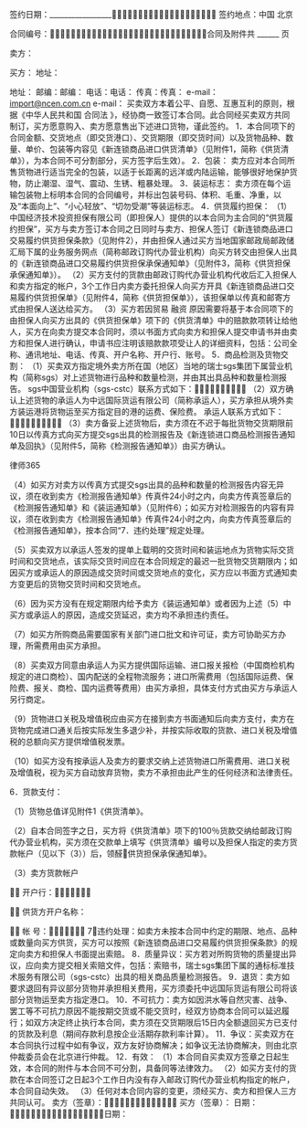 
 


签约日期：_________________ 签约地点：中国
北京

合同编号：合同及附件共 ______ 页

卖方：


买方：
地址： 


地址：
邮编：邮编：
电话：电话：
传真：传真：
e-mail：import@ncen.com.cn e-mail：
买卖双方本着公平、自愿、互惠互利的原则，根据《中华人民共和国
合同法
》，经协商一致签订本合同。此合同经买卖双方共同制订，买方愿意购入、卖方愿意售出下述进口货物，谨此签约。
1．本合同项下的合同金额、交货地点（即交货港口）、交货期限（即交货时间）以及货物品种、数量、单价、包装等内容见《新连锁商品进口供货清单》（见附件1，简称《供货清单》），为本合同不可分割部分，买方签字后生效）。
2．包装：
卖方应对本合同所售货物进行适当完全的包装，以适于长距离的远洋或内陆运输，能够很好地保护货物，防止潮湿、湿气、震动、生锈、粗暴处理。
3．装运标志：
卖方须在每个运输包装物上标明本合同的合同编号，并标出包装号码、体积、毛重、净重，以及“本面向上”、“小心轻放”、“切勿受潮”等装运标志。
4．供货履约担保：
（1）中国经济技术投资担保有限公司（即担保人）提供的以本合同为主合同的“供货履约担保”，买方与卖方签订本合同之日同时与卖方、担保人签订《新连锁商品进口交易履约供货担保条款》（见附件2），并由担保人通过买方当地国家邮政局邮政储汇局下属的业务服务网点（简称邮政订购代办营业机构）向买方转交由担保人出具的《新连锁商品进口交易履约供货担保承保通知单》（见附件3，简称《供货担保承保通知单》）。
（2）买方支付的货款由邮政订购代办营业机构代收后汇入担保人和卖方指定的帐户，3个工作日内卖方委托担保人向买方开具《新连锁商品进口交易履约供货担保单》（见附件4，简称《供货担保单》），该担保单以传真和邮寄方式由担保人送达给买方。
（3）买方若因贸易
融资
原因需要将基于本合同项下的由担保人向买方出具的《供货担保单》项下的《供货清单》中的赔款款项转让给他人，买方在向卖方提交本合同时，须以书面方式向卖方和担保人提交申请书并由卖方和担保人进行确认，申请书应注明该赔款款项受让人的详细资料，包括：公司全称、通讯地址、电话、传真、开户名称、开户行、账号。
5．商品检测及货物交割：
（1）买卖双方指定境外卖方所在国（地区）当地的瑞士sgs集团下属营业机构（简称sgs）对上述货物进行品种和数量检测，并由其出具品种和数量检测报告。
sgs中国营业机构（sgs-cstc）联系方式如下：
（2）双方确认上述货物的承运人为中远国际货运有限公司（简称承运人），买方承担从境外卖方装运港将货物运至买方指定目的港的运费、保险费。
承运人联系方式如下：
（3）卖方备妥上述货物后，卖方须在不迟于每批货物交货期限前10日以传真方式向买方提交sgs出具的检测报告及《新连锁进口商品检测报告通知单及回执》（见附件5，简称《检测报告通知单》）由买方确认。




 
律师365






（4）如买方对卖方以传真方式提交sgs出具的品种和数量的检测报告内容无异议，须在收到卖方《检测报告通知单》传真件24小时之内，向卖方传真签章后的《检测报告通知单》和《装运通知单》（见附件6）；如买方对检测报告的内容有异议，须在收到卖方《检测报告通知单》传真件24小时之内，向卖方传真签章后的《检测报告通知单》，按本合同“7．违约处理”规定处理。

（5）买卖双方以承运人签发的提单上载明的交货时间和装运地点为货物实际交货时间和交货地点，该实际交货时间应在本合同规定的最迟一批货物交货期限内；如因买方或承运人的原因造成交货时间或交货地点的变化，买方应以书面方式通知卖方变更后的货物交货时间和交货地点。

（6）因为买方没有在规定期限内给予卖方《装运通知单》或者因为上述（5）中买方或承运人的原因，造成交货延迟，卖方均不承担违约责任。

（7）如买方所购商品需要国家有关部门进口批文和许可证，卖方可协助买方办理，所需费用由买方承担。

（8）买卖双方同意由承运人为买方提供国际运输、进口报关报检（中国商检机构规定的进口商检）、国内配送的全程物流服务；进口所需费用（包括国际运费、保险费、报关、商检、国内运费等费用）由买方承担，具体支付方式由买方与承运人另行商定。

（9）货物进口关税及增值税应由买方在接到卖方书面通知后向卖方支付，卖方在货物完成进口通关后按实际发生多退少补，并按实际收取的货款、进口关税及增值税的总额向买方提供增值税发票。

（10）如买方没有按承运人及卖方的要求交纳上述货物进口所需费用、进口关税及增值税，视为买方自动放弃货物，卖方不承担由此产生的任何经济和法律责任。

6．货款支付：

（1）货物总值详见附件1《供货清单》。

（2）自本合同签字之日，买方将《供货清单》项下的100％货款交纳给邮政订购代办营业机构，买方须在交款单上填写《供货清单》编号以及担保人指定的卖方货款帐户（见以下（3））后，领醛供货担保承保通知单》。

（3）卖方货款帐户

 开户行： 

 供货方开户名称：




 帐 号： 
7．违约处理：如卖方未按本合同中约定的期限、地点、品种或数量向买方供货，买方可以按照《新连锁商品进口交易履约供货担保条款》的规定向卖方和担保人书面提出索赔。
8．质量异议：买方若对所购货物的质量提出异议，应向卖方提交相关索赔文件，包括：索赔书，瑞士sgs集团下属的通标标准技术服务有限公司（sgs-cstc）出具的相关商品质量检测报告。
9．退货：卖方如要求退回有异议部分货物并承担相关费用，买方须委托中远国际货运有限公司将该部分货物运至卖方指定港口。
10．不可抗力：卖方如因洪水等自然灾害、战争、罢工等不可抗力原因不能按期交货或不能交货时，经双方协商本合同可以延迟履行；如双方决定终止执行本合同，卖方须在交货期限后15日内全额退回买方已支付的货款及利息（期间存款利息按企业活期存款利率计算）。
11．争议：买卖双方在本合同执行过程中如有争议，双方友好协商解决；如争议无法协商解决，则由北京仲裁委员会在北京进行仲裁。
12．有效：
（1）本合同自买卖双方签章之日起生效，本合同的附件与本合同不可分割，具备同等法律效力。
（2）如买方支付的货款在本合同签订之日起3个工作日内没有存入邮政订购代办营业机构指定的帐户，本合同自动失效。 
（3）任何对本合同内容的变更，须经买方、卖方和担保人三方共同认可。
卖方（签章）： 买方（签章）：
日期：日期：
 


 

 
 
 
 
 
  


  
 

  


  


  
 
 
 
 

